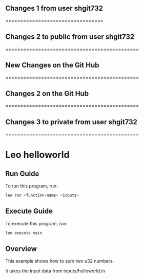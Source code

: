 ## Changes 1 from user shgit732
=================================

## Changes 2 to public from user shgit732
=============================================

## New Changes on the Git Hub
=============================================

## Changes 2 on the Git Hub
=============================================

## Changes 3 to private from user shgit732
=============================================


# Leo helloworld

## Run Guide

To run this program, run:
```bash
leo run <function-name> <inputs>
```

## Execute Guide

To execute this program, run:
```bash
leo execute main
```

## Overview 

This example shows how to sum two u32 numbers.

It takes the input data from inputs/helloworld.in
